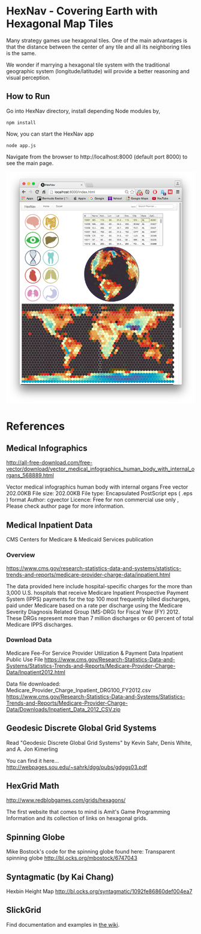 # HexNav - Covering Earth with Hexagonal Map Tiles

Many strategy games use hexagonal tiles. One of the main advantages is that the
distance between the center of any tile and all its neighboring tiles is the
same.

We wonder if marrying a hexagonal tile system with the traditional geographic
system (longitude/latitude) will provide a better reasoning and visual
perception.

## How to Run

Go into HexNav directory, install depending Node modules by,

```
npm install
```

Now, you can start the HexNav app

```
node app.js
```

Navigate from the browser to http://localhost:8000 (default port 8000) to see the main page.

![HexNav Main Page](doc/HexNav_hexgrid_globe.png)

# References

## Medical Infographics
http://all-free-download.com/free-vector/download/vector_medical_infographics_human_body_with_internal_organs_568889.html

Vector medical infographics human body with internal organs Free vector 202.00KB
File size: 202.00KB File type: Encapsulated PostScript eps ( .eps ) format Author: cgvector
Licence: Free for non commercial use only , Please check author page for more information.

## Medical Inpatient Data
CMS Centers for Medicare & Medicaid Services publication

### Overview
https://www.cms.gov/research-statistics-data-and-systems/statistics-trends-and-reports/medicare-provider-charge-data/inpatient.html

The data provided here include hospital-specific charges for the more than 3,000
U.S. hospitals that receive Medicare Inpatient Prospective Payment System (IPPS)
payments for the top 100 most frequently billed discharges, paid under Medicare
based on a rate per discharge using the Medicare Severity Diagnosis Related
Group (MS-DRG) for Fiscal Year (FY) 2012. These DRGs represent more than 7
million discharges or 60 percent of total Medicare IPPS discharges.

### Download Data
Medicare Fee-For Service Provider Utilization & Payment Data Inpatient Public Use File
https://www.cms.gov/Research-Statistics-Data-and-Systems/Statistics-Trends-and-Reports/Medicare-Provider-Charge-Data/Inpatient2012.html

Data file downloaded: Medicare_Provider_Charge_Inpatient_DRG100_FY2012.csv
https://www.cms.gov/Research-Statistics-Data-and-Systems/Statistics-Trends-and-Reports/Medicare-Provider-Charge-Data/Downloads/Inpatient_Data_2012_CSV.zip

## Geodesic Discrete Global Grid Systems
Read "Geodesic Discrete Global Grid Systems" by Kevin Sahr, Denis White, and A. Jon Kimerling

You can find it here...
http://webpages.sou.edu/~sahrk/dgg/pubs/gdggs03.pdf

## HexGrid Math
http://www.redblobgames.com/grids/hexagons/

The first website that comes to mind is Amit's Game Programming Information and
its collection of links on hexagonal grids.

## Spinning Globe
Mike Bostock's code for the spinning globe found here:
Transparent spinning globe
http://bl.ocks.org/mbostock/6747043

## Syntagmatic (by Kai Chang)
Hexbin Height Map
http://bl.ocks.org/syntagmatic/1092fe86860def004ea7

## SlickGrid
Find documentation and examples in [the wiki](https://github.com/mleibman/SlickGrid/wiki).
